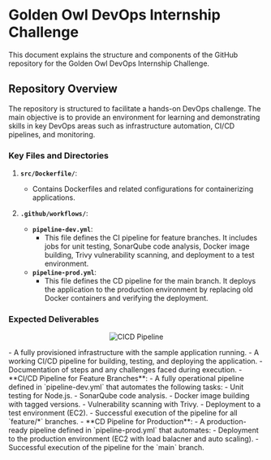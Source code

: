 # Golden Owl DevOps Internship Challenge

This document explains the structure and components of the GitHub repository for the Golden Owl DevOps Internship Challenge.

## Repository Overview

The repository is structured to facilitate a hands-on DevOps challenge. The main objective is to provide an environment for learning and demonstrating skills in key DevOps areas such as infrastructure automation, CI/CD pipelines, and monitoring.

### Key Files and Directories

1. **`src/Dockerfile/`**:
   - Contains Dockerfiles and related configurations for containerizing applications.

2. **`.github/workflows/`**:
   - **`pipeline-dev.yml`**:
     - This file defines the CI pipeline for feature branches. It includes jobs for unit testing, SonarQube code analysis, Docker image building, Trivy vulnerability scanning, and deployment to a test environment.
   - **`pipeline-prod.yml`**:
     - This file defines the CD pipeline for the main branch. It deploys the application to the production environment by replacing old Docker containers and verifying the deployment.

### Expected Deliverables
<p align="center">
    <img src="./images/flow_chart.drawio.png" alt="CICD Pipeline" />
<p>
- A fully provisioned infrastructure with the sample application running.
- A working CI/CD pipeline for building, testing, and deploying the application.
- Documentation of steps and any challenges faced during execution.
- **CI/CD Pipeline for Feature Branches**:
  - A fully operational pipeline defined in `pipeline-dev.yml` that automates the following tasks:
    - Unit testing for Node.js.
    - SonarQube code analysis.
    - Docker image building with tagged versions.
    - Vulnerability scanning with Trivy.
    - Deployment to a test environment (EC2).
  - Successful execution of the pipeline for all `feature/*` branches.
- **CD Pipeline for Production**:
  - A production-ready pipeline defined in `pipeline-prod.yml` that automates:
    - Deployment to the production environment (EC2 with load balacner and auto scaling).
  - Successful execution of the pipeline for the `main` branch.

